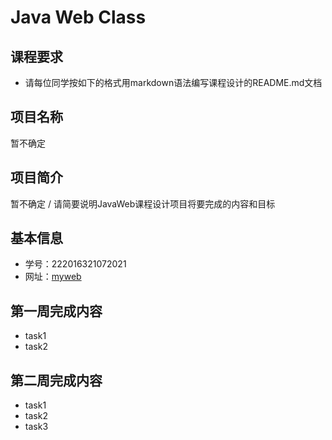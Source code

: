 # Java Web Class
## 课程要求
+ 请每位同学按如下的格式用markdown语法编写课程设计的README.md文档
## 项目名称
暂不确定
## 项目简介
暂不确定 / 请简要说明JavaWeb课程设计项目将要完成的内容和目标
## 基本信息
+ 学号：222016321072021
+ 网址：[myweb](http://47.106.103.209)
## 第一周完成内容
+ task1
+ task2
## 第二周完成内容
+ task1
+ task2
+ task3
